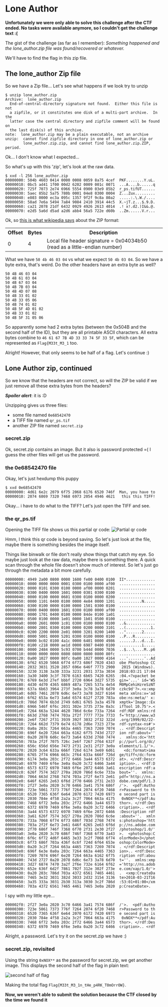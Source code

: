 # Lone Author

**Unfortunately we were only able to solve this challenge after the CTF ended. 
No tasks were available anymore, so I couldn't get the challenge text :(**

The gist of the challenge (as far as I remember): 
*Something happened and the lone_author.zip file was found/recovered or whatever.*

We'll have to find the flag in this zip file.

## The lone_author Zip file

So we have a Zip file... Let's see what happens if we look try to unzip

``` console
$ unzip lone_author.zip
Archive:  lone_author.zip
  End-of-central-directory signature not found.  Either this file is not
  a zipfile, or it constitutes one disk of a multi-part archive.  In the
  latter case the central directory and zipfile comment will be found on
  the last disk(s) of this archive.
note:  lone_author.zip may be a plain executable, not an archive
unzip:  cannot find zipfile directory in one of lone_author.zip or
        lone_author.zip.zip, and cannot find lone_author.zip.ZIP, period.
```
Ok... I don't know what I expected...

So what's up with this 'zip', let's look at the raw data.
```console
$ xxd -l 256 lone_author.zip
00000000: 504b 4603 0414 0000 0008 0059 8a75 4cef  PKF........Y.uL.
00000010: 0bc5 ad41 1f00 00d2 6202 0009 001c 0071  ...A....b......q
00000020: 725f 7073 2e74 6966 5554 0900 03e9 85b2  r_ps.tifUT......
00000030: 5aec 85b2 5a75 780b 0001 04e8 0300 0004  Z...Zux.........
00000040: e803 0000 ec3a 095c 1357 9f2f 9c8a 80a2  .....:.\.W./....
00000050: 58ad 7e6a 5494 7a84 9084 2410 3914 44c5  X.~jT.z...$.9.D.
00000060: ca21 2078 21df 6432 0929 4926 2613 4014  .! x!.d2.)I&&.@.
00000070: e2d5 5a6d d5ad a2d6 abb4 56a5 722e d60b  ..Zm......V.r...
```
Ok, so [this is what wikipedia says](https://en.wikipedia.org/wiki/Zip_(file_format)) about the ZIP format:
<table>
  <tbody>
    <tr>
      <th>Offset</th>
      <th>Bytes</th>
      <th>Description</th>
    </tr>
    <tr>
      <td>0</td>
      <td>4</td>
      <td>Local file header signature = 0x04034b50 (read as a little-endian number)</td>
    </tr>
  </tbody>
</table>

What we have `50 4b 46 03 04` vs what we expect `50 4b 03 04`. 
So we have a byte extra, that's weird. Do the other headers have an extra byte as well?
```
50 4B 46 03 04
50 4B 61 03 04
50 4B 67 03 04
50 4B 7B 03 04
50 4B 4D 07 08
50 4B 33 01 02
50 4B 33 05 06
50 4B 74 01 02
50 4B 5F 4D 01 02
50 4B 33 01 02
50 4B 5F 31 05 06
```
So apparently some had 2 extra bytes (between the 0x504B and the second half of the ID), but they are all printable ASCII characters.
All extra bytes combine to `46 61 67 7B 4D 33 33 74 5F 33 5F`, which can be represented as `Flag{M33t_M3_1` too.

Alright! However, that only seems to be half of a flag. Let's continue :)

## Lone Author zip, continued

So we know that the headers are not correct, so will the ZIP be valid if we just remove all these extra bytes from the headers?

**_Spoiler alert_**: it is :D

Unzipping gives us three files:
- some file named `0e68542470`
- a TIFF file named `qr_ps.tif`
- another ZIP file named `secret.zip`

### secret.zip
Ok, secret.zip contains an image. But it also is password protected =( I guess the other files will get us the password.

### the 0e68542470 file
Okay, let's just hexdump this puppy
```console
$ xxd 0e68542470
00000000: 4d61 6e2c 2079 6f75 2068 6176 6520 746f  Man, you have to
00000010: 2074 6869 7320 7468 6973 2054 4946 4621   this this TIFF!
```
Okay... i have to do what to the TIFF? Let's just open the TIFF and see.

### the qr_ps.tif
Opening the TIFF file shows us this partial qr code:
![Partial qr code](https://raw.githubusercontent.com/DancingSimpletons/writeups/master/securinets-2018/qr_ps-tif.png)

Hmm, I think this qr code is beyond saving. So let's just look at the file, maybe there is something besides the image itself.

Things like binwalk or file don't really show things that catch my eye. So maybe just look at the raw data, maybe there is something there. A quick scan through the whole file doesn't show much of interest. So let's just go through the metadata a bit more carefully.
```console
00000000: 4949 2a00 0800 0000 1600 fe00 0400 0100  II*.............
00000010: 0000 0000 0000 0001 0300 0100 0000 af00  ................
00000020: 0000 0101 0300 0100 0000 af00 0000 0201  ................
00000030: 0300 0400 0000 1601 0000 0301 0300 0100  ................
00000040: 0000 0100 0000 0601 0300 0100 0000 0200  ................
00000050: 0000 1101 0400 0100 0000 4e84 0000 1201  ..........N.....
00000060: 0300 0100 0000 0100 0000 1501 0300 0100  ................
00000070: 0000 0400 0000 1601 0300 0100 0000 af00  ................
00000080: 0000 1701 0400 0100 0000 84de 0100 1a01  ................
00000090: 0500 0100 0000 1e01 0000 1b01 0500 0100  ................
000000a0: 0000 2601 0000 1c01 0300 0100 0000 0100  ..&.............
000000b0: 0000 2801 0300 0100 0000 0200 0000 3101  ..(...........1.
000000c0: 0200 2200 0000 2e01 0000 3201 0200 1400  ..".......2.....
000000d0: 0000 5001 0000 5201 0300 0100 0000 0100  ..P...R.........
000000e0: 0000 bc02 0100 4a1c 0000 6401 0000 4986  ......J...d...I.
000000f0: 0100 c218 0000 ae1d 0000 6987 0400 0100  ..........i.....
00000100: 0000 2484 0000 5c93 0700 b44d 0000 7036  ..$...\....M..p6
00000110: 0000 0000 0000 0800 0800 0800 0800 80fc  ................
00000120: 0a00 1027 0000 80fc 0a00 1027 0000 4164  ...'.......'..Ad
00000130: 6f62 6520 5068 6f74 6f73 686f 7020 4343  obe Photoshop CC
00000140: 2032 3031 3520 2857 696e 646f 7773 2900   2015 (Windows).
00000150: 3230 3138 3a30 333a 3231 2031 373a 3034  2018:03:21 17:04
00000160: 3a30 3400 3c3f 7870 6163 6b65 7420 6265  :04.<?xpacket be
00000170: 6769 6e3d 27ef bbbf 2720 6964 3d27 5735  gin='...' id='W5
00000180: 4d30 4d70 4365 6869 487a 7265 537a 4e54  M0MpCehiHzreSzNT
00000190: 637a 6b63 3964 273f 3e0a 3c78 3a78 6d70  czkc9d'?>.<x:xmp
000001a0: 6d65 7461 2078 6d6c 6e73 3a78 3d27 6164  meta xmlns:x='ad
000001b0: 6f62 653a 6e73 3a6d 6574 612f 2720 783a  obe:ns:meta/' x:
000001c0: 786d 7074 6b3d 2749 6d61 6765 3a3a 4578  xmptk='Image::Ex
000001d0: 6966 546f 6f6c 2031 302e 3735 273e 0a3c  ifTool 10.75'>.<
000001e0: 7264 663a 5244 4620 786d 6c6e 733a 7264  rdf:RDF xmlns:rd
000001f0: 663d 2768 7474 703a 2f2f 7777 772e 7733  f='http://www.w3
00000200: 2e6f 7267 2f31 3939 392f 3032 2f32 322d  .org/1999/02/22-
00000210: 7264 662d 7379 6e74 6178 2d6e 7323 273e  rdf-syntax-ns#'>
00000220: 0a0a 203c 7264 663a 4465 7363 7269 7074  .. <rdf:Descript
00000230: 696f 6e20 7264 663a 6162 6f75 743d 2727  ion rdf:about=''
00000240: 0a20 2078 6d6c 6e73 3a64 633d 2768 7474  .  xmlns:dc='htt
00000250: 703a 2f2f 7075 726c 2e6f 7267 2f64 632f  p://purl.org/dc/
00000260: 656c 656d 656e 7473 2f31 2e31 2f27 3e0a  elements/1.1/'>.
00000270: 2020 3c64 633a 666f 726d 6174 3e69 6d61    <dc:format>ima
00000280: 6765 2f74 6966 663c 2f64 633a 666f 726d  ge/tiff</dc:form
00000290: 6174 3e0a 203c 2f72 6466 3a44 6573 6372  at>. </rdf:Descr
000002a0: 6970 7469 6f6e 3e0a 0a20 3c72 6466 3a44  iption>.. <rdf:D
000002b0: 6573 6372 6970 7469 6f6e 2072 6466 3a61  escription rdf:a
000002c0: 626f 7574 3d27 270a 2020 786d 6c6e 733a  bout=''.  xmlns:
000002d0: 7064 663d 2768 7474 703a 2f2f 6e73 2e61  pdf='http://ns.a
000002e0: 646f 6265 2e63 6f6d 2f70 6466 2f31 2e33  dobe.com/pdf/1.3
000002f0: 2f27 3e0a 2020 3c70 6466 3a41 7574 686f  /'>.  <pdf:Autho
00000300: 723e 5061 7373 776f 7264 2074 6f20 7468  r>Password to th
00000310: 6520 7365 636f 6e64 2070 6172 7420 6973  e second part is
00000320: 2030 784e 4f58 2a2a 3c2f 7064 663a 4175   0xNOX**</pdf:Au
00000330: 7468 6f72 3e0a 203c 2f72 6466 3a44 6573  thor>. </rdf:Des
00000340: 6372 6970 7469 6f6e 3e0a 0a20 3c72 6466  cription>.. <rdf
00000350: 3a44 6573 6372 6970 7469 6f6e 2072 6466  :Description rdf
00000360: 3a61 626f 7574 3d27 270a 2020 786d 6c6e  :about=''.  xmln
00000370: 733a 7068 6f74 6f73 686f 703d 2768 7474  s:photoshop='htt
00000380: 703a 2f2f 6e73 2e61 646f 6265 2e63 6f6d  p://ns.adobe.com
00000390: 2f70 686f 746f 7368 6f70 2f31 2e30 2f27  /photoshop/1.0/'
000003a0: 3e0a 2020 3c70 686f 746f 7368 6f70 3a43  >.  <photoshop:C
000003b0: 6f6c 6f72 4d6f 6465 3e33 3c2f 7068 6f74  olorMode>3</phot
000003c0: 6f73 686f 703a 436f 6c6f 724d 6f64 653e  oshop:ColorMode>
000003d0: 0a20 3c2f 7264 663a 4465 7363 7269 7074  . </rdf:Descript
000003e0: 696f 6e3e 0a0a 203c 7264 663a 4465 7363  ion>.. <rdf:Desc
000003f0: 7269 7074 696f 6e20 7264 663a 6162 6f75  ription rdf:abou
00000400: 743d 2727 0a20 2078 6d6c 6e73 3a78 6d70  t=''.  xmlns:xmp
00000410: 3d27 6874 7470 3a2f 2f6e 732e 6164 6f62  ='http://ns.adob
00000420: 652e 636f 6d2f 7861 702f 312e 302f 273e  e.com/xap/1.0/'>
00000430: 0a20 203c 786d 703a 4372 6561 7465 4461  .  <xmp:CreateDa
00000440: 7465 3e32 3031 382d 3033 2d32 3154 3136  te>2018-03-21T16
00000450: 3a35 333a 3031 2b30 313a 3030 3c2f 786d  :53:01+01:00</xm
00000460: 703a 4372 6561 7465 4461 7465 3e0a 2020  p:CreateDate>.
```
I spy with my little eye...

```console
000002f0: 2f27 3e0a 2020 3c70 6466 3a41 7574 686f  /'>.  <pdf:Autho
00000300: 723e 5061 7373 776f 7264 2074 6f20 7468  r>Password to th
00000310: 6520 7365 636f 6e64 2070 6172 7420 6973  e second part is
00000320: 2030 784e 4f58 2a2a 3c2f 7064 663a 4175   0xNOX**</pdf:Au
00000330: 7468 6f72 3e0a 203c 2f72 6466 3a44 6573  thor>. </rdf:Des
00000340: 6372 6970 7469 6f6e 3e0a 0a20 3c72 6466  cription>.. <rdf
```

Alright, a password. Let's try it on the secret.zip we have :)

### secret.zip, revisited
Using the string `0xNOX**` as the password for secret.zip, we get another image. This displays the second half of the flag in plain text:

![second half of flag](https://raw.githubusercontent.com/DancingSimpletons/writeups/master/securinets-2018/export.png)

Making the total flag `Flag{M33t_M3_1n_tHe_p4RK_T0mOrrOW}`.

**Now, we weren't able to submit the solution because the CTF closed by the time we found it**
